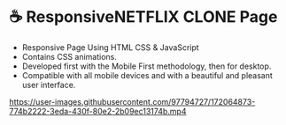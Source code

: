 # ☕ ResponsiveNETFLIX CLONE Page
- Responsive Page Using HTML CSS & JavaScript
- Contains CSS animations.
- Developed first with the Mobile First methodology, then for desktop.
- Compatible with all mobile devices and with a beautiful and pleasant user interface.

https://user-images.githubusercontent.com/97794727/172064873-774b2222-3eda-430f-80e2-2b09ec13174b.mp4

